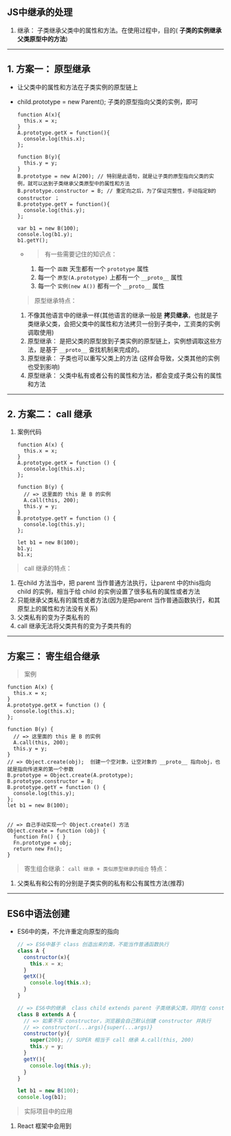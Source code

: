 ## JS中继承的处理
  1. 继承： 子类继承父类中的属性和方法。在使用过程中，目的( **子类的实例继承父类原型中的方法**)
---

## 1. 方案一： 原型继承
  - 让父类中的属性和方法在子类实例的原型链上
  - child.prototype = new Parent(); 子类的原型指向父类的实例，即可
      ```JS
      function A(x){
        this.x = x;
      }
      A.prototype.getX = function(){
        console.log(this.x);
      };

      function B(y){
        this.y = y;
      }
      B.prototype = new A(200); // 特别是此语句，就是让子类的原型指向父类的实例，就可以达到子类继承父类原型中的属性和方法
      B.prototype.constructor = B; // 重定向之后，为了保证完整性，手动指定B的 constructor ；
      B.prototype.getY = function(){
        console.log(this.y);
      };

      var b1 = new B(100);
      console.log(b1.y);
      b1.getY();
      ```
    - > 有一些需要记住的知识点：
        1. 每一个 `函数` 天生都有一个 `prototype` 属性
        2. 每一个 `原型(A.prototype)` 上都有一个  `__proto__` 属性
        3. 每一个 `实例(new A())` 都有一个 `__proto__` 属性

    > 原型继承特点：
      1. 不像其他语言中的继承一样(其他语言的继承一般是 **拷贝继承**，也就是子类继承父类，会把父类中的属性和方法拷贝一份到子类中，工资类的实例调取使用)
      2. 原型继承： 是把父类的原型放到子类实例的原型链上，实例想调取这些方法，是基于 `__proto__` 查找机制来完成的。
      3. 原型继承： 子类也可以重写父类上的方法 (这样会导致，父类其他的实例也受到影响)
      4. 原型继承： 父类中私有或者公有的属性和方法，都会变成子类公有的属性和方法
---

## 2. 方案二： call 继承
  1. 案例代码
      ```JS
      function A(x) {
        this.x = x;
      }
      A.prototype.getX = function () {
        console.log(this.x);
      };

      function B(y) {
        // => 这里面的 this 是 B 的实例
        A.call(this, 200);
        this.y = y;
      }
      B.prototype.getY = function () {
        console.log(this.y);
      };

      let b1 = new B(100);
      b1.y;
      b1.x;
      ```

  > call 继承的特点：
  1. 在child 方法当中，把 parent 当作普通方法执行，让parent 中的this指向 child 的实例，相当于给 child 的实例设置了很多私有的属性或者方法
  2. 只能继承父类私有的属性或者方法(因为是把parent 当作普通函数执行，和其原型上的属性和方法没有关系)
  3. 父类私有的变为子类私有的
  4. call 继承无法将父类共有的变为子类共有的
---

## 方案三： 寄生组合继承
  > 案例
  ```JS
  function A(x) {
    this.x = x;
  }
  A.prototype.getX = function () {
    console.log(this.x);
  };

  function B(y) {
    // => 这里面的 this 是 B 的实例
    A.call(this, 200);
    this.y = y;
  }
  // => Object.create(obj);  创建一个空对象，让空对象的 __proto__ 指向obj，也就是指向传进来的第一个参数
  B.prototype = Object.create(A.prototype);
  B.prototype.constructor = B;
  B.prototype.getY = function () {
    console.log(this.y);
  };
  let b1 = new B(100);


  // => 自己手动实现一个 Object.create() 方法
  Object.create = function (obj) {
    function Fn() { }
    Fn.prototype = obj;
    return new Fn();
  }
  ```

  > 寄生组合继承： `call 继承 + 类似原型继承的组合`
  > 特点：
  1. 父类私有和公有的分别是子类实例的私有和公有属性方法(推荐)
---

## ES6中语法创建
  - ES6中的类，不允许重定向原型的指向
      ```js
      // => ES6中基于 class 创造出来的类，不能当作普通函数执行
      class A {
        constructor(x){
          this.x = x;
        }
        getX(){
          console.log(this.x);
        }
      }

      // => ES6中的继承  class child extends parent 子类继承父类，同时在 constructor 方法中使用 super();  操作后的结果 B.prototype.__proto__ = A.prototype;
      class B extends A {
        // => 如果不写 constructor，浏览器会自己默认创建 constructor 并执行
        // => constructor(...args){super(...args)}
        constructor(y){
          super(200); // SUPER 相当于 call 继承 A.call(this, 200)
          this.y = y;
        }
        getY(){
          console.log(this.y);
        }
      }

      let b1 = new B(100);
      console.log(b1);
      ```

  > 实际项目中的应用
  1. React 框架中会用到
